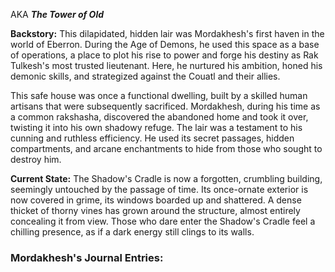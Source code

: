AKA ***The Tower of Old***

**Backstory:** This dilapidated, hidden lair was Mordakhesh's first haven in the world of Eberron. During the Age of Demons, he used this space as a base of operations, a place to plot his rise to power and forge his destiny as Rak Tulkesh's most trusted lieutenant. Here, he nurtured his ambition, honed his demonic skills, and strategized against the Couatl and their allies.

This safe house was once a functional dwelling, built by a skilled human artisans that were subsequently sacrificed.  Mordakhesh, during his time as a common rakshasha, discovered the abandoned home and took it over, twisting it into his own shadowy refuge. The lair was a testament to his cunning and ruthless efficiency. He used its secret passages, hidden compartments, and arcane enchantments to hide from those who sought to destroy him.

**Current State:** The Shadow's Cradle is now a forgotten, crumbling building, seemingly untouched by the passage of time. Its once-ornate exterior is now covered in grime, its windows boarded up and shattered. A dense thicket of thorny vines has grown around the structure, almost entirely concealing it from view. Those who dare enter the Shadow's Cradle feel a chilling presence, as if a dark energy still clings to its walls.


### Mordakhesh's Journal Entries:
